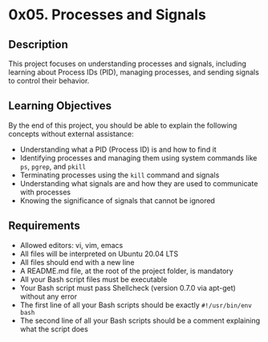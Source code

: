 # 0x05. Processes and Signals

## Description
This project focuses on understanding processes and signals, including learning about Process IDs (PID), managing processes, and sending signals to control their behavior.

## Learning Objectives
By the end of this project, you should be able to explain the following concepts without external assistance:
* Understanding what a PID (Process ID) is and how to find it
* Identifying processes and managing them using system commands like `ps`, `pgrep`, and `pkill`
* Terminating processes using the `kill` command and signals
* Understanding what signals are and how they are used to communicate with processes
* Knowing the significance of signals that cannot be ignored

## Requirements
* Allowed editors: vi, vim, emacs
* All files will be interpreted on Ubuntu 20.04 LTS
* All files should end with a new line
* A README.md file, at the root of the project folder, is mandatory
* All your Bash script files must be executable
* Your Bash script must pass Shellcheck (version 0.7.0 via apt-get) without any error
* The first line of all your Bash scripts should be exactly `#!/usr/bin/env bash`
* The second line of all your Bash scripts should be a comment explaining what the script does
